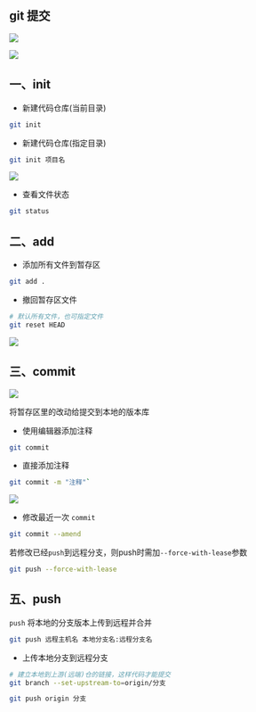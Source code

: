 <!--
 * @Description: 
 * @Version: 1.0
 * @Author: DaLao
 * @Email: dalao_li@163.com
 * @Date: 2021-03-17 18:02:13
 * @LastEditors: DaLao
 * @LastEditTime: 2022-03-27 11:20:04
-->

## git 提交

![](https://cdn.hurra.ltd/img/git.svg)

![](https://cdn.hurra.ltd/img/2022-3-17-2310.svg)


## 一、init

- 新建代码仓库(当前目录)

```sh
git init
```


- 新建代码仓库(指定目录)

```sh
git init 项目名
```

![](https://cdn.hurra.ltd/img/20220112075837.png)


- 查看文件状态

```sh
git status
```


## 二、add

- 添加所有文件到暂存区

```sh
git add .
```

- 撤回暂存区文件

```sh
# 默认所有文件，也可指定文件
git reset HEAD
```

![](https://cdn.hurra.ltd/img/20220112080614.png)


## 三、commit

![](https://cdn.hurra.ltd/img/2022-3-18-2158.svg)

将暂存区里的改动给提交到本地的版本库

- 使用编辑器添加注释

```sh
git commit
```


- 直接添加注释

```sh
git commit -m "注释"`
```

![](https://cdn.hurra.ltd/img/20220112081127.png)


- 修改最近一次 `commit`

```sh
git commit --amend
```

若修改已经`push`到远程分支，则push时需加`--force-with-lease`参数

```sh
git push --force-with-lease
```


## 五、push

`push` 将本地的分支版本上传到远程并合并

```sh
git push 远程主机名 本地分支名:远程分支名
```

- 上传本地分支到远程分支

```sh
# 建立本地到上游(远端)仓的链接，这样代码才能提交
git branch --set-upstream-to=origin/分支

git push origin 分支
```